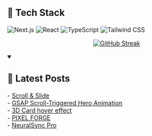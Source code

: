 ## 🚀 Tech Stack

![Next.js](https://img.shields.io/badge/Next.js-000000?style=for-the-badge&logo=next.js&logoColor=white)
![React](https://img.shields.io/badge/React-61DAFB?style=for-the-badge&logo=react&logoColor=black)
![TypeScript](https://img.shields.io/badge/TypeScript-3178C6?style=for-the-badge&logo=typescript&logoColor=white)
![Tailwind CSS](https://img.shields.io/badge/Tailwind_CSS-38B2AC?style=for-the-badge&logo=tailwind-css&logoColor=white)

<div align="center">

[![GitHub Streak](https://github-readme-streak-stats-eight.vercel.app/?user=badger3000&theme=tokyonight)](https://git.io/streak-stats)

</div>

<details open> 
 <summary><h2>📝 Latest Posts</h2></summary>
 <!-- BLOG-POST-LIST:START -->
- <a href="https://www.badger3000.com/codepen/scroll-and-slide">Scroll & Slide</a>
<br/>
- <a href="https://www.badger3000.com/codepen/gsap-scroll-triggered-hero-animation">GSAP Scroll-Triggered Hero Animation</a>
<br/>
- <a href="https://www.badger3000.com/codepen/3d-card-hover-effect">3D Card hover effect</a>
<br/>
- <a href="https://www.badger3000.com/codepen/pixel-forge">PIXEL FORGE</a>
<br/>
- <a href="https://www.badger3000.com/codepen/neuralsync-pro">NeuralSync Pro</a>
<!-- BLOG-POST-LIST:END -->
</details>
